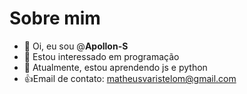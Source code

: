 # Sobre mim

- 👋 Oi, eu sou @**Apollon-S**
- 👀 Estou interessado em programação
- 🌱 Atualmente, estou aprendendo js e python
- 👍Email de contato: matheusvaristelom@gmail.com

<!---
Apollon-S/Apollon-S is a ✨ special ✨ repository because its `README.md` (this file) appears on your GitHub profile.
You can click the Preview link to take a look at your changes.
--->

